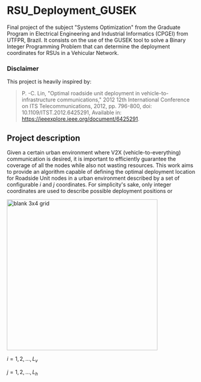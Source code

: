 # RSU_Deployment_GUSEK

Final project of the subject "Systems Optimization" from the Graduate Program in Electrical Engineering and Industrial Informatics (CPGEI) from UTFPR, Brazil. It consists on the use of the GUSEK tool to solve a Binary Integer Programming Problem that can determine the deployment coordinates for RSUs in a Vehicular Network. 

### Disclaimer 

This project is heavily inspired by: 

>P. -C. Lin, "Optimal roadside unit deployment in vehicle-to-infrastructure communications," 2012 12th International Conference on ITS Telecommunications, 2012, pp. 796-800, doi: 10.1109/ITST.2012.6425291, Available in: https://ieeexplore.ieee.org/document/6425291.

## Project description

Given a certain urban environment where V2X (vehicle-to-everything) communication is desired, it is important to efficiently guarantee the coverage of all the nodes while also not wasting resources. This work aims to provide an algorithm capable of defining the optimal deployment location for Roadside Unit nodes in a urban environment described by a set of configurable $i$ and $j$ coordinates. For simplicity's sake, only integer coordinates are used to describe possible deployment positions or 

<img src="https://user-images.githubusercontent.com/64433982/211125605-0aa4d7db-e9ca-4b61-ad4e-710d2b28d41b.png" alt="blank 3x4 grid" width=400>

$i = 1, 2, \dots, L_v$
    
$j = 1, 2, \dots, L_h$

